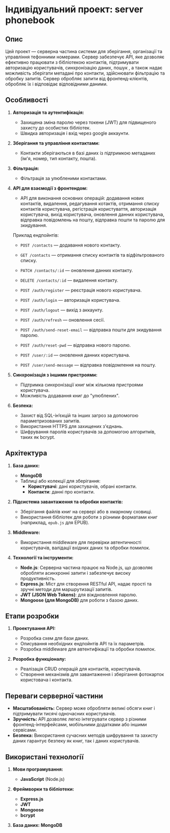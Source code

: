 # Індивідуальний проект: server phonebook

## Опис

Цей проект — серверна частина системи для зберігання, організації та управління тефонними номерами. Сервер забезпечує API, яке дозволяє ефективно працювати з бібліотекою контактів, підтримувати авторизацію користувачів, синхронізацію даних, пошук , а також надає можливість зберігати метадані про контакти, здійснювати фільтрацію та обробку запитів. Сервер обробляє запити від фронтенд-клієнтів, обробляє їх і відповідає відповідними даними.

## Особливості

1. **Авторизація та аутентифікація:**
   - Захищена зміна паролю через токени (JWT) для підвищеного захисту до особистих бібліотек.
   - Швидка авторизація і вхід через google аккаунти.

2. **Зберігання та управління контактами:**
   - Контакти зберігаються в базі даних із підтримкою метаданих (ім'я, номер, тип контакту, пошта).   

3. **Фільтрація:**  
   - Фільтрація за улюбленими контактами.

4. **API для взаємодії з фронтендом:**
   - API для виконання основних операцій: додавання нових контактів, видалення, редагування котактів, отримання списку контактів користувача, регістрація користуваття, авторизація користувача, вихід користувача, оновлення данних користувача, відправка повідомлень на пошту, відправка пошти та паролю для зкидування.
      
   Приклад ендпойнтів:
   - `POST /contacts` — додавання нового контакту.
   - `GET /contacts` — отримання списку контактів та відфільтрованого списку.  
   - `PATСH /contacts/:id` — оновлення данних контакту.
   - `DELETE /contacts/:id` — видалення контакту.
   
   - `POST /auth/register` — реєстрація нового користувача.
   - `POST /auth/login` — авторизація користувача.
   - `POST /auth/logout` — вихід з аккаунту.
   -  `POST /auth/refresh` — оновлення сесії.
   -  `POST /auth/send-reset-email` — відправка пошти для зкидування паролю.
   -  `POST /auth/reset-pwd` — відправка нового паролю.
  
   -  `POST /user/:id` — оновлення данних користувача.
   -  `POST /user/send-message` — відправка повідомлення на пошту.

5. **Синхронізація з іншими пристроями:**
   - Підтримка синхронізації книг між кількома пристроями користувача.
   - Можливість додавання книг до "улюблених".

6. **Безпека:**
   - Захист від SQL-ін’єкцій та інших загроз за допомогою параметризованих запитів.
   - Використання HTTPS для захищених з'єднань.
   - Шифрування паролів користувачів за допомогою алгоритмів, таких як bcrypt.

## Архітектура

1. **База даних:**
   - **MongoDB** 
   - Таблиці або колекції для зберігання:
     - **Користувачі**: дані користувачів, обрані контакти.
     - **Контакти**: данні про контакти.    

2. **Підсистема завантаження та обробки контактів:**
   - Зберігання файлів книг на сервері або в хмарному сховищі.
   - Використання бібліотек для роботи з різними форматами книг (наприклад, `epub.js` для EPUB).

3. **Middleware:**  
   - Використання middleware для перевірки автентичності користувачів, валідації вхідних даних та обробки помилок.

4. **Технології та інструменти:**
   - **Node.js**: Серверна частина працює на Node.js, що дозволяє обробляти асинхронні запити і забезпечує високу продуктивність.
   - **Express.js**: Міст для створення RESTful API, надає прості та зручні методи для маршрутизації запитів.
   - **JWT (JSON Web Tokens)**: для віждновлення паролю.
   - **Mongoose (для MongoDB)** для роботи з базою даних.

## Етапи розробки

1. **Проектування API:**
   - Розробка схем для бази даних.
   - Описування необхідних ендпойнтів API та їх параметрів.
   - Розробка middleware для автентифікації та обробки помилок.

2. **Розробка функціоналу:**
   - Реалізація CRUD операцій для контактів, користувачів.   
   - Створення механізмів для завантаження і зберігання фотокарток користовача і контакта.

## Переваги серверної частини

- **Масштабованість:** Сервер може обробляти великі обсяги книг і підтримувати тисячі одночасних користувачів.
- **Зручність:** API дозволяє легко інтегрувати сервер з різними фронтенд-інтерфейсами, мобільними додатками або іншими сервісами.
- **Безпека:** Використання сучасних методів шифрування та захисту даних гарантує безпеку як книг, так і даних користувачів.

## Використані технології

1. **Мови програмування:**
   - **JavaScript** (Node.js)   

2. **Фреймворки та бібліотеки:**
   - **Express.js** 
   - **JWT**
   - **Mongoose**
   - **bcrypt**

3. **База даних:**
   **MongoDB**


